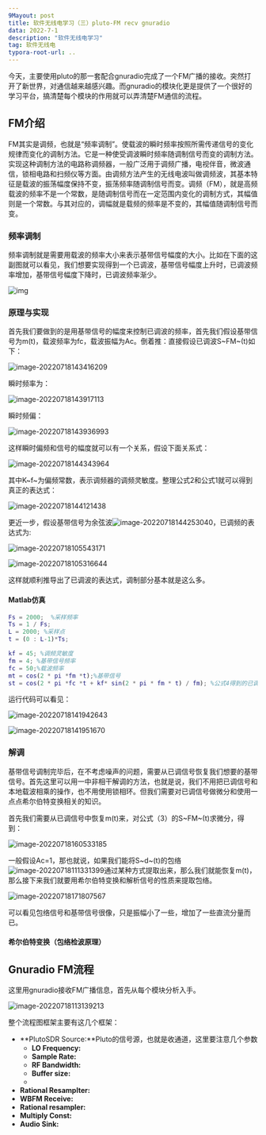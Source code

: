 ```yaml
---
9Mayout: post
title: 软件无线电学习（三）pluto-FM recv gnuradio
data: 2022-7-1
description: "软件无线电学习"
tag: 软件无线电
typora-root-url: ..
---
```


今天，主要使用pluto的那一套配合gnuradio完成了一个FM广播的接收。突然打开了新世界，对通信越来越感兴趣。而gnuradio的模块化更是提供了一个很好的学习平台，搞清楚每个模块的作用就可以弄清楚FM通信的流程。

## FM介绍
FM其实是调频，也就是“频率调制”。使载波的瞬时频率按照所需传递信号的变化规律而变化的调制方法。它是一种使受调波瞬时频率随调制信号而变的调制方法。实现这种调制方法的电路称调频器，一般广泛用于调频广播，电视伴音，微波通信，锁相电路和扫频仪等方面。由调频方法产生的无线电波叫做调频波，其基本特征是载波的振荡幅度保持不变，振荡频率随调制信号而变。调频（FM），就是高频载波的频率不是一个常数，是随调制信号而在一定范围内变化的调制方式，其幅值则是一个常数。与其对应的，调幅就是载频的频率是不变的，其幅值随调制信号而变。



### 频率调制

频率调制就是需要用载波的频率大小来表示基带信号幅度的大小。比如在下面的这副图就可以看见，我们想要实现得到一个已调波，基带信号幅度上升时，已调波频率增加，基带信号幅度下降时，已调波频率渐少。

![img](https://images.cnblogs.com/cnblogs_com/gjblog/1826807/o_200812095551Amfm3-en-de.gif)

### 原理与实现

首先我们要做到的是用基带信号的幅度来控制已调波的频率，首先我们假设基带信号为m(t)，载波频率为fc，载波振幅为Ac。倒着推：直接假设已调波S~FM~(t)如下：

![image-20220718143416209](/images/SDR/image-20220718143416209.png)

瞬时频率为：

![image-20220718143917113](/images/SDR/image-20220718143917113.png)

瞬时频偏：

![image-20220718143936993](/images/SDR/image-20220718143936993.png)

这样瞬时偏频和信号的幅度就可以有一个关系，假设下面关系式：

![image-20220718144343964](/images/SDR/image-20220718144343964.png)

其中K~f~为偏频常数，表示调频器的调频灵敏度。整理公式2和公式1就可以得到真正的表达式：

![image-20220718144121438](/images/SDR/image-20220718144121438.png)

更近一步，假设基带信号为余弦波![image-20220718144253040](/images/SDR/image-20220718144253040.png)，已调频的表达式为:

![image-20220718105543171](/images/SDR/image-20220718105543171.png)

![image-20220718105316644](/images/SDR/image-20220718105316644.png)

这样就顺利推导出了已调波的表达式，调制部分基本就是这么多。

#### Matlab仿真

```matlab
Fs = 2000;	%采样频率
Ts = 1 / Fs;
L = 2000; %采样点
t = (0 : L-1)*Ts;

kf = 45; %调频灵敏度
fm = 4;	%基带信号频率
fc = 50;%载波频率
mt = cos(2 * pi *fm *t);%基带信号
st = cos(2 * pi *fc *t + kf* sin(2 * pi * fm * t) / fm); %公式4得到的已调FM信号
```

运行代码可以看见：

![image-20220718141942643](/images/SDR/image-20220718141942643.png)

![image-20220718141951670](/images/SDR/image-20220718141951670.png)

### 解调

基带信号调制完毕后，在不考虑噪声的问题，需要从已调信号恢复我们想要的基带信号。首先这里可以用一中非相干解调的方法，也就是说，我们不用把已调信号和本地载波相乘的操作，也不用使用锁相环。但我们需要对已调信号做微分和使用一点点希尔伯特变换相关的知识。

首先我们需要从已调信号中恢复m(t)来，对公式（3）的S~FM~(t)求微分，得到：

![image-20220718160533185](/images/SDR/image-20220718160533185.png)

一般假设Ac=1，那也就说，如果我们能将S~d~(t)的包络![image-20220718111331399](/images/SDR/image-20220718111331399.png)通过某种方式提取出来，那么我们就能恢复m(t)，那么接下来我们就要用希尔伯特变换和解析信号的性质来提取包络。

![image-20220718171807567](/images/SDR/image-20220718171807567.png)

可以看见包络信号和基带信号很像，只是振幅小了一些，增加了一些直流分量而已。

#### 希尔伯特变换（包络检波原理）



## Gnuradio FM流程

这里用gnuradio接收FM广播信息，首先从每个模块分析入手。

![image-20220718113139213](/images/SDR/image-20220718113139213.png)

整个流程图框架主要有这几个框架：

- **PlutoSDR Source:**Pluto的信号源，也就是收通道，这里要注意几个参数
  - **LO Frequency:**
  - **Sample Rate:**
  - **RF Bandwidth:**
  - **Buffer size:**
  - 
- **Rational Resamplter:**
- **WBFM Receive:**
- **Rational resampler:**
- **Multiply Const:**
- **Audio Sink:**